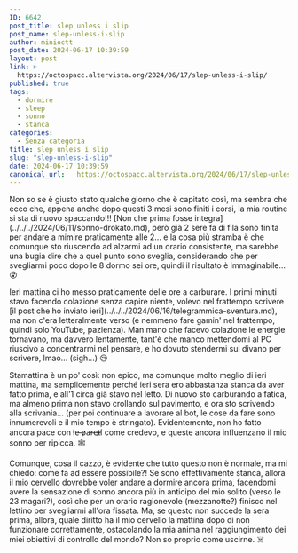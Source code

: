```yaml
---
ID: 6642
post_title: slep unless i slip
post_name: slep-unless-i-slip
author: minioctt
post_date: 2024-06-17 10:39:59
layout: post
link: >
  https://octospacc.altervista.org/2024/06/17/slep-unless-i-slip/
published: true
tags:
  - dormire
  - sleep
  - sonno
  - stanca
categories:
  - Senza categoria
title: slep unless i slip
slug: "slep-unless-i-slip"
date: 2024-06-17 10:39:59
canonical_url:   https://octospacc.altervista.org/2024/06/17/slep-unless-i-slip/
---
```

<!-- wp:paragraph -->
<p markdown="1">Non so se è giusto stato qualche giorno che è capitato così, ma sembra che ecco che, appena anche dopo questi 3 mesi sono finiti i corsi, la mia routine si sta di nuovo spaccando!!! [Non che prima fosse integra](../../../2024/06/11/sonno-drokato.md), però già 2 sere fa di fila sono finita per andare a mimire praticamente alle 2... e la cosa più stramba è che comunque sto riuscendo ad alzarmi ad un orario consistente, ma sarebbe una bugia dire che a quel punto sono sveglia, considerando che per svegliarmi poco dopo le 8 dormo sei ore, quindi il risultato è immaginabile... 😵️</p>
<!-- /wp:paragraph -->

<!-- wp:paragraph -->
<p markdown="1">Ieri mattina ci ho messo praticamente delle ore a carburare. I primi minuti stavo facendo colazione senza capire niente, volevo nel frattempo scrivere [il post che ho inviato ieri](../../../2024/06/16/telegrammica-sventura.md), ma non c'era letteralmente verso (e nemmeno fare gamin' nel frattempo, quindi solo YouTube, pazienza). Man mano che facevo colazione le energie tornavano, ma davvero lentamente, tant'è che manco mettendomi al PC riuscivo a concentrarmi nel pensare, e ho dovuto stendermi sul divano per scrivere, lmao... (sigh...) 😢️</p>
<!-- /wp:paragraph -->

<!-- wp:paragraph -->
<p markdown="1">Stamattina è un po' così: non epico, ma comunque molto meglio di ieri mattina, ma semplicemente perché ieri sera ero abbastanza stanca da aver fatto prima, e all'1 circa già stavo nel letto. Di nuovo sto carburando a fatica, ma almeno prima non stavo crollando sul pavimento, e ora sto scrivendo alla scrivania... (per poi continuare a lavorare al bot, le cose da fare sono innumerevoli e il mio tempo è stringato). Evidentemente, non ho fatto ancora pace con l̸e̶ ̶p̷a̶r̵e̶t̷i̸ come credevo, e queste ancora influenzano il mio sonno per ripicca. 🕸️</p>
<!-- /wp:paragraph -->

<!-- wp:paragraph -->
<p markdown="1">Comunque, cosa il cazzo, è evidente che tutto questo non è normale, ma mi chiedo: come fa ad essere possibile?! Se sono effettivamente stanca, allora il mio cervello dovrebbe voler andare a dormire ancora prima, facendomi avere la sensazione di sonno ancora più in anticipo del mio solito (verso le 23 magari?), così che per un orario ragionevole (mezzanotte?) finisco nel lettino per svegliarmi all'ora fissata. Ma, se questo non succede la sera prima, allora, quale diritto ha il mio cervello la mattina dopo di non funzionare correttamente, ostacolando la mia anima nel raggiungimento dei miei obiettivi di controllo del mondo? Non so proprio come uscirne. ☠️</p>
<!-- /wp:paragraph -->